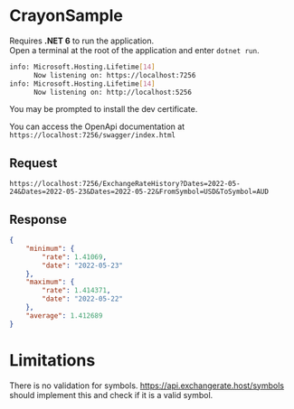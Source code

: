 # CrayonSample

Requires **.NET 6** to run the application.  
Open a terminal at the root of the application and enter `dotnet run`.  

``` bash
info: Microsoft.Hosting.Lifetime[14]
      Now listening on: https://localhost:7256
info: Microsoft.Hosting.Lifetime[14]
      Now listening on: http://localhost:5256
```

You may be prompted to install the dev certificate.

You can access the OpenApi documentation at `https://localhost:7256/swagger/index.html`

## Request
```
https://localhost:7256/ExchangeRateHistory?Dates=2022-05-24&Dates=2022-05-23&Dates=2022-05-22&FromSymbol=USD&ToSymbol=AUD
```

## Response
``` json
{
    "minimum": {
        "rate": 1.41069,
        "date": "2022-05-23"
    },
    "maximum": {
        "rate": 1.414371,
        "date": "2022-05-22"
    },
    "average": 1.412689
}
```

# Limitations
There is no validation for symbols. https://api.exchangerate.host/symbols should implement this and check if it is a valid symbol.
